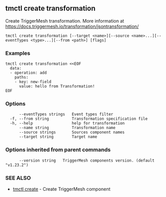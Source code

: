 ## tmctl create transformation

Create TriggerMesh transformation. More information at https://docs.triggermesh.io/transformation/jsontransformation/

```
tmctl create transformation [--target <name>][--source <name>...][--eventTypes <type>...][--from <path>] [flags]
```

### Examples

```
tmctl create transformation <<EOF
  data:
  - operation: add
    paths:
    - key: new-field
      value: hello from Transformation!
EOF
```

### Options

```
      --eventTypes strings   Event types filter
  -f, --from string          Transformation specification file
  -h, --help                 help for transformation
      --name string          Transformation name
      --source strings       Sources component names
      --target string        Target name
```

### Options inherited from parent commands

```
      --version string   TriggerMesh components version. (default "v1.23.2")
```

### SEE ALSO

* [tmctl create](tmctl_create.md)	 - Create TriggerMesh component

